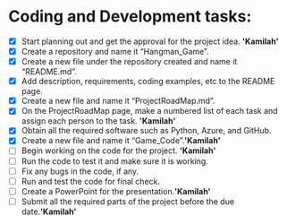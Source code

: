 # Coding and Development tasks: 
- [x] Start planning out and get the approval for the project idea. **'Kamilah'** 
- [x] Create a repository and name it “Hangman_Game”.  
- [x] Create a new file under the repository created and name it “README.md”.  
- [x] Add description, requirements, coding examples, etc to the README page.  
- [x] Create a new file and name it “ProjectRoadMap.md”.  
- [x] On the ProjectRoadMap page, make a numbered list of each task and assign each person to the task. **'Kamilah'** 
- [x] Obtain all the required software such as Python, Azure, and GitHub.  
- [x] Create a new file and name it “Game_Code”.**'Kamilah'** 
- [ ] Begin working on the code for the project. **'Kamilah'** 
- [ ] Run the code to test it and make sure it is working.
- [ ] Fix any bugs in the code, if any.
- [ ] Run and test the code for final check.
- [ ] Create a PowerPoint for the presentation.**'Kamilah'** 
- [ ] Submit all the required parts of the project before the due date.**'Kamilah'** 

